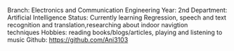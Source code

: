 Branch: Electronics and Communication Engineering
Year: 2nd
Department: Artificial Intelligence
Status: Currently learning Regression, speech and text recognition and translation,researching about indoor navigtion           
        techniques 
Hobbies: reading books/blogs/articles, playing and listening to music
Github: https://github.com/Ani3103
